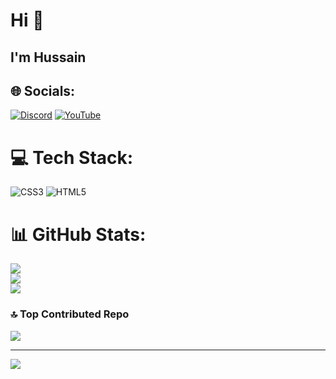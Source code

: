 # Hi 👋 
## I'm Hussain 

## 🌐 Socials:
[![Discord](https://img.shields.io/badge/Discord-%237289DA.svg?logo=discord&logoColor=white)](https://discord.gg/https://discord.com/users/906845963086340126) [![YouTube](https://img.shields.io/badge/YouTube-%23FF0000.svg?logo=YouTube&logoColor=white)](https://youtube.com/@https://youtube.com/@hussain_69o) 

# 💻 Tech Stack:
![CSS3](https://img.shields.io/badge/css3-%231572B6.svg?style=for-the-badge&logo=css3&logoColor=white) ![HTML5](https://img.shields.io/badge/html5-%23E34F26.svg?style=for-the-badge&logo=html5&logoColor=white)
# 📊 GitHub Stats:
![](https://github-readme-stats.vercel.app/api?username=Hussain96o&theme=tokyonight&hide_border=false&include_all_commits=false&count_private=false)<br/>
![](https://github-readme-streak-stats.herokuapp.com/?user=Hussain96o&theme=tokyonight&hide_border=false)<br/>
![](https://github-readme-stats.vercel.app/api/top-langs/?username=Hussain96o&theme=tokyonight&hide_border=false&include_all_commits=false&count_private=false&layout=compact)

### 🔝 Top Contributed Repo
![](https://github-contributor-stats.vercel.app/api?username=Hussain96o&limit=5&theme=blueberry&combine_all_yearly_contributions=true)

---
[![](https://visitcount.itsvg.in/api?id=Hussain96o&icon=10&color=1)](https://visitcount.itsvg.in)

<!-- Proudly created with GPRM ( https://gprm.itsvg.in ) -->

